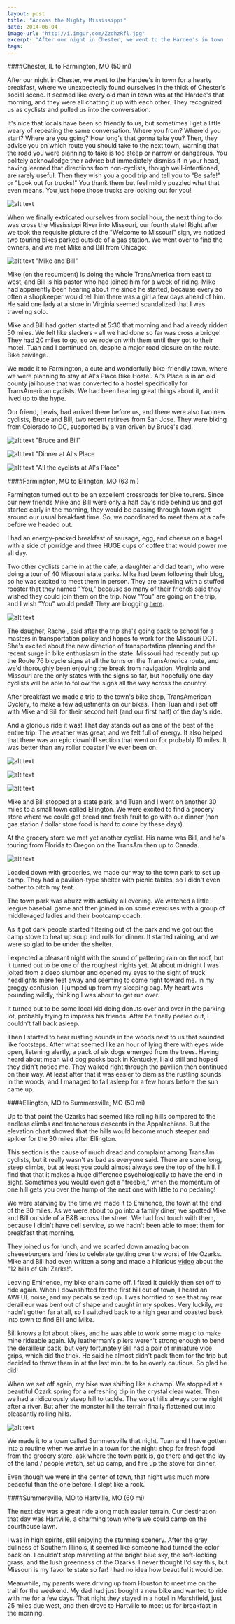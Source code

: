 ```yaml
---
layout: post
title: "Across the Mighty Mississippi"
date: 2014-06-04
image-url: "http://i.imgur.com/ZzdhzRfl.jpg"
excerpt: "After our night in Chester, we went to the Hardee's in town for a hearty breakfast, where we unexpectedly found ourselves in the thick of Chester's social scene. It seemed like every old man in town was at the Hardee's that morning, and they were all chatting it up with each other. They recognized us as cyclists and pulled us into the conversation."
tags:
---
```


####Chester, IL to Farmington, MO (50 mi)

After our night in Chester, we went to the Hardee's in town for a hearty breakfast, where we unexpectedly found ourselves in the thick of Chester's social scene. It seemed like every old man in town was at the Hardee's that morning, and they were all chatting it up with each other. They recognized us as cyclists and pulled us into the conversation.

It's nice that locals have been so friendly to us, but sometimes I get a little weary of repeating the same conversation. Where you from? Where'd you start? Where are you going? How long's that gonna take you? Then, they advise you on which route you should take to the next town, warning that the road you were planning to take is too steep or narrow or dangerous. You politely acknowledge their advice but immediately dismiss it in your head, having learned that directions from non-cyclists, though well-intentioned, are rarely useful. Then they wish you a good trip and tell you to "Be safe!" or "Look out for trucks!" You thank them but feel mildly puzzled what that even means. You just hope those trucks are looking out for you!

![alt text](http://i.imgur.com/8nbfYOBl.jpg)

When we finally extricated ourselves from social hour, the next thing to do was cross the Mississippi River into Missouri, our fourth state! Right after we took the requisite picture of the "Welcome to Missouri" sign, we noticed two touring bikes parked outside of a gas station. We went over to find the owners, and we met Mike and Bill from Chicago:

![alt text "Mike and Bill"](http://i.imgur.com/LOsdrwOl.jpg)

Mike (on the recumbent) is doing the whole TransAmerica from east to west, and Bill is his pastor who had joined him for a week of riding. Mike had apparently been hearing about me since he started, because every so often a shopkeeper would tell him there was a girl a few days ahead of him. He said one lady at a store in Virginia seemed scandalized that I was traveling solo.

Mike and Bill had gotten started at 5:30 that morning and had already ridden 50 miles. We felt like slackers - all we had done so far was cross a bridge! They had 20 miles to go, so we rode on with them until they got to their motel. Tuan and I continued on, despite a major road closure on the route. Bike privilege.

We made it to Farmington, a cute and wonderfully bike-friendly town, where we were planning to stay at Al's Place Bike Hostel. Al's Place is in an old county jailhouse that was converted to a hostel specifically for TransAmerican cyclists. We had been hearing great things about it, and it lived up to the hype. 

Our friend, Lewis, had arrived there before us, and there were also two new cyclists, Bruce and Bill, two recent retirees from San Jose. They were biking from Colorado to DC, supported by a van driven by Bruce's dad.
 
![alt text "Bruce and Bill"](http://i.imgur.com/F1S684nl.jpg)

![alt text "Dinner at Al's Place](http://i.imgur.com/1mwnDzQl.jpg)

![alt text "All the cyclists at Al's Place"](http://i.imgur.com/AnQFWtnl.jpg)

####Farmington, MO to Ellington, MO (63 mi)

Farmington turned out to be an excellent crossroads for bike tourers. Since our new friends Mike and Bill were only a half day's ride behind us and got started early in the morning, they would be passing through town right around our usual breakfast time. So, we coordinated to meet them at a cafe before we headed out.

I had an energy-packed breakfast of sausage, egg, and cheese on a bagel with a side of porridge and three HUGE cups of coffee that would power me all day.

Two other cyclists came in at the cafe, a daughter and dad team, who were doing a tour of 40 Missouri state parks. Mike had been following their blog, so he was excited to meet them in person. They are traveling with a stuffed rooster that they named "You," because so many of their friends said they wished they could join them on the trip. Now "You" are going on the trip, and I wish "You" would pedal! They are blogging [here](http://www.crazyguyonabike.com/doc/40stateparks).

![alt text](http://i.imgur.com/vJcqVkXl.jpg/)

The daugher, Rachel, said after the trip she's going back to school for a masters in transportation policy and hopes to work for the Missouri DOT. She's excited about the new direction of transportation planning and the recent surge in bike enthusiasm in the state. Missouri had recently put up the Route 76 bicycle signs at all the turns on the TransAmerica route, and we'd thoroughly been enjoying the break from navigation. Virginia and Missouri are the only states with the signs so far, but hopefully one day cyclists will be able to follow the signs all the way across the country.

After breakfast we made a trip to the town's bike shop, TransAmerican Cyclery, to make a few adjustments on our bikes. Then Tuan and i set off with Mike and Bill for their second half (and our first half) of the day's ride. 

And a glorious ride it was! That day stands out as one of the best of the entire trip. The weather was great, and we felt full of energy. It also helped that there was an epic downhill section that went on for probably 10 miles. It was better than any roller coaster I've ever been on. 

![alt text](http://i.imgur.com/nXRP73Yl.jpg)

![alt text](http://i.imgur.com/RDycfV5l.jpg)

![alt text](http://i.imgur.com/QD9Yjjul.jpg)

Mike and Bill stopped at a state park, and Tuan and I went on another 30 miles to a small town called Ellington. We were excited to find a grocery store where we could get bread and fresh fruit to go with our dinner (non gas station / dollar store food is hard to come by these days).

At the grocery store we met yet another cyclist. His name was Bill, and he's touring from Florida to Oregon on the TransAm then up to Canada. 

![alt text](http://i.imgur.com/ymoT801l.jpg)

Loaded down with groceries, we made our way to the town park to set up camp. They had a pavilion-type shelter with picnic tables, so I didn't even bother to pitch my tent. 

The town park was abuzz with activity all evening. We watched a little league baseball game and then joined in on some exercises with a group of middle-aged ladies and their bootcamp coach. 

As it got dark people started filtering out of the park and we got out the camp stove to heat up soup and rolls for dinner. It started raining, and we were so glad to be under the shelter. 

I expected a pleasant night with the sound of pattering rain on the roof, but it turned out to be one of the roughest nights yet. At about midnight I was jolted from a deep slumber and opened my eyes to the sight of truck headlights mere feet away and seeming to come right toward me. In my groggy confusion, I jumped up from my sleeping bag. My heart was pounding wildly, thinking I was about to get run over.

It turned out to be some local kid doing donuts over and over in the parking lot, probably trying to impress his friends. After he finally peeled out, I couldn't fall back asleep. 

Then I started to hear rustling sounds in the woods next to us that sounded like footsteps. After what seemed like an hour of lying there with eyes wide open, listening alertly, a pack of six dogs emerged from the trees. Having heard about mean wild dog packs back in Kentucky, I laid still and hoped they didn't notice me. They walked right through the pavilion then continued on their way. At least after that it was easier to dismiss the rustling sounds in the woods, and I managed to fall asleep for a few hours before the sun came up. 

####Ellington, MO to Summersville, MO (50 mi)

Up to that point the Ozarks had seemed like rolling hills compared to the endless climbs and treacherous descents in the Appalachians. But the elevation chart showed that the hills would become much steeper and spikier for the 30 miles after Ellington. 

This section is the cause of much dread and complaint among TransAm cyclists, but it really wasn't as bad as everyone said. There are some long, steep climbs, but at least you could almost always see the top of the hill. I find that that it makes a huge difference psychologically to have the end in sight. Sometimes you would even get a "freebie," when the momentum of one hill gets you over the hump of the next one with little to no pedaling!

We were starving by the time we made it to Eminence, the town at the end of the 30 miles. As we were about to go into a family diner, we spotted Mike and Bill outside of a B&B across the street. We had lost touch with them, because I didn't have cell service, so we hadn't been able to meet them for breakfast that morning. 

They joined us for lunch, and we scarfed down amazing bacon cheeseburgers and fries to celebrate getting over the worst of hte Ozarks. Mike and Bill had even written a song and made a hilarious [video](http://www.crazyguyonabike.com/doc/page/?o=1&page_id=371488&v=37) about the "12 hills of Oh! Zarks!".

Leaving Eminence, my bike chain came off. I fixed it quickly then set off to ride again. When I downshifted for the first hill out of town, I heard an AWFUL noise, and my pedals seized up. I was horrified to see that my rear derailleur was bent out of shape and caught in my spokes. Very luckily, we hadn't gotten far at all, so I switched back to a high gear and coasted back into town to find Bill and Mike. 

Bill knows a lot about bikes, and he was able to work some magic to make mine rideable again. My leatherman's pliers weren't strong enough to bend the derailleur back, but very fortunately Bill had a pair of miniature vice grips, which did the trick. He said he almost didn't pack them for the trip but decided to throw them in at the last minute to be overly cautious. So glad he did!

When we set off again, my bike was shifting like a champ. We stopped at a beautiful Ozark spring for a refreshing dip in the crystal clear water. Then we had a ridiculously steep hill to tackle. The worst hills always come right after a river. But after the monster hill the terrain finally flattened out into pleasantly rolling hills.

![alt text](http://i.imgur.com/weTw6yUl.jpg)

We made it to a town called Summersville that night. Tuan and I have gotten into a routine when we arrive in a town for the night: shop for fresh food from the grocery store, ask where the town park is, go there and get the lay of the land / people watch, set up camp, and fire up the stove for dinner.

Even though we were in the center of town, that night was much more peaceful than the one before. I slept like a rock.

####Summersville, MO to Hartville, MO (60 mi)

The next day was a great ride along much easier terrain. Our destination that day was Hartville, a charming town where we could camp on the courthouse lawn. 

I was in high spirits, still enjoying the stunning scenery. After the grey dullness of Southern Illinois, it seemed like someone had turned the color back on. I couldn't stop marveling at the bright blue sky, the soft-looking grass, and the lush greenness of the Ozarks. I never thought I'd say this, but Missouri is my favorite state so far! I had no idea how beautiful it would be.

Meanwhile, my parents were driving up from Houston to meet me on the trail for the weekend. My dad had just bought a new bike and wanted to ride with me for a few days. That night they stayed in a hotel in Marshfield, just 25 miles due west, and then drove to Hartville to meet us for breakfast in the morning.